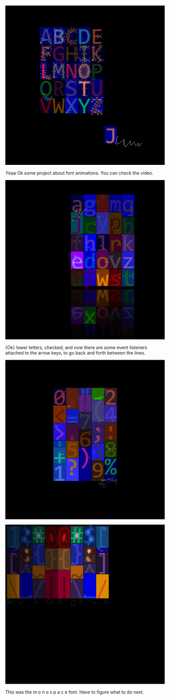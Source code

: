 ![Mont](pix/Mont.png)

*Y*eaa Ok some project about font animations. You can check the video.

![Mont2](pix/Mont2.png)

{Ok} lower letters, checked; and now there are some event listeners attached to the arrow keys, to go back and forth between the lines.

![Mont3](pix/Mont3.png)

![Mont4](pix/Mont4.png)

This was the m o n o s p a c e font. Have to figure what to do next.